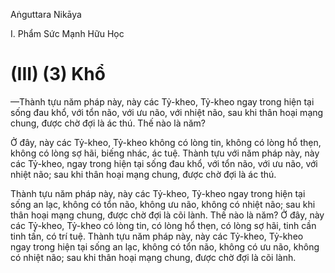 Aṅguttara Nikāya

I. Phẩm Sức Mạnh Hữu Học

# (III) (3) Khổ

—Thành tựu năm pháp này, này các Tỷ-kheo, Tỷ-kheo ngay trong hiện tại sống đau khổ, với tổn não, với ưu não, với nhiệt não, sau khi thân hoại mạng chung, được chờ đợi là ác thú. Thế nào là năm?

Ở đây, này các Tỷ-kheo, Tỷ-kheo không có lòng tin, không có lòng hổ thẹn, không có lòng sợ hãi, biếng nhác, ác tuệ. Thành tựu với năm pháp này, này các Tỷ-kheo, ngay trong hiện tại sống đau khổ, với tổn não, với ưu não, với nhiệt não; sau khi thân hoại mạng chung, được chờ đợi là ác thú.

Thành tựu năm pháp này, này các Tỷ-kheo, Tỷ-kheo ngay trong hiện tại sống an lạc, không có tổn não, không ưu não, không có nhiệt não; sau khi thân hoại mạng chung, được chờ đợi là cõi lành. Thế nào là năm? Ở đây, này các Tỷ-kheo, Tỷ-kheo có lòng tin, có lòng hổ thẹn, có lòng sợ hãi, tinh cần tinh tấn, có trí tuệ. Thành tựu năm pháp này, này các Tỷ-kheo, Tỷ-kheo ngay trong hiện tại sống an lạc, không có tổn não, không có ưu não, không có nhiệt não; sau khi thân hoại mạng chung, được chờ đợi là cõi lành.

